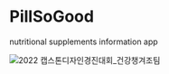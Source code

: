 # PillSoGood
nutritional supplements information app

![2022 캡스톤디자인경진대회_건강챙겨조팀](https://user-images.githubusercontent.com/56338283/159134507-04226493-bcf7-4e8b-be4f-8a8fe4227bf9.jpeg)

